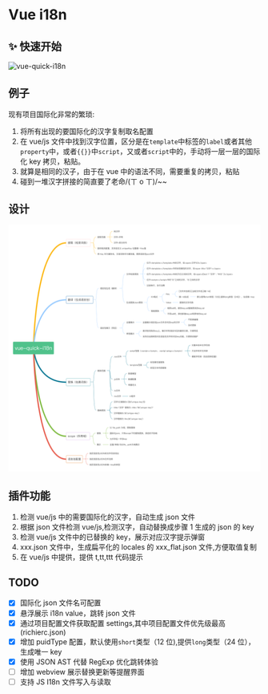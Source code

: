 # Vue i18n

<!-- [![](https://vsmarketplacebadge.apphb.com/version/GolderBrother.vue-quick-i18n.svg)](https://marketplace.visualstudio.com/items?itemName=GolderBrother.vue-quick-i18n)
[![](https://vsmarketplacebadge.apphb.com/installs-short/GolderBrother.vue-quick-i18n.svg)](https://marketplace.visualstudio.com/items?itemName=GolderBrother.vue-quick-i18n)
[![](https://vsmarketplacebadge.apphb.com/downloads-short/GolderBrother.vue-quick-i18n.svg)](https://marketplace.visualstudio.com/items?itemName=GolderBrother.vue-quick-i18n)
[![](https://vsmarketplacebadge.apphb.com/rating-short/GolderBrother.vue-quick-i18n.svg)](https://marketplace.visualstudio.com/items?itemName=GolderBrother.vue-quick-i18n)
[![](https://vsmarketplacebadge.apphb.com/trending-monthly/GolderBrother.vue-quick-i18n.svg)](https://marketplace.visualstudio.com/items?itemName=GolderBrother.vue-quick-i18n) -->


## ✨ 快速开始
![vue-quick-i18n](quick.gif)

## 例子

现有项目国际化非常的繁琐:

1. 将所有出现的要国际化的汉字复制取名配置
1. 在 vue/js 文件中找到汉字位置，区分是在`template`中标签的`label`或者其他`property`中，或者`{{}}`中`script`，又或者`script`中的，手动将一层一层的国际化 key 拷贝，粘贴。
1. 就算是相同的汉子，由于在 vue 中的语法不同，需要重复的拷贝，粘贴
1. 碰到一堆汉字拼接的简直要了老命/(ㄒ o ㄒ)/~~

## 设计

![feature](feature.png)

## 插件功能

1. 检测 vue/js 中的需要国际化的汉字，自动生成 json 文件
1. 根据 json 文件检测 vue/js,检测汉字，自动替换成步骤 1 生成的 json 的 key
1. 检测 vue/js 文件中的已替换的 key，展示对应汉字提示弹窗
1. xxx.json 文件中，生成扁平化的 locales 的 xxx_flat.json 文件,方便取值复制
1. 在 vue/js 中提供，提供 t,tt,ttt 代码提示

## TODO

- [x] 国际化 json 文件名可配置
- [x] 悬浮展示 i18n value，跳转 json 文件
- [x] 通过项目配置文件获取配置 settings,其中项目配置文件优先级最高(richierc.json)
- [x] 增加 puidType 配置，默认使用`short`类型（12 位),提供`long`类型（24 位），生成唯一 key
- [x] 使用 JSON AST 代替 RegExp 优化跳转体验
- [ ] 增加 webview 展示替换更新等提醒界面
- [ ] 支持 JS I18n 文件写入与读取